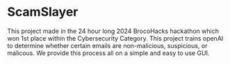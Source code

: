 # ScamSlayer
This project made in the 24 hour long 2024 BrocoHacks hackathon which won 1st place within the Cybersecurity Category. 
This project trains openAI to determine whether certain emails are non-malicious, suspicious, or malicous. We provide this process all on a simple and easy to use GUI.
